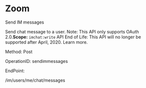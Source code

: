 #     Zoom


Send IM messages

Send chat message to a user. Note: This API only supports OAuth 2.0.**Scope:** `imchat:write`
API End of Life: This API will no longer be supported after April, 2020. Learn more.
 

Method: Post

OperationID: sendimmessages

EndPoint:

/im/users/me/chat/messages
